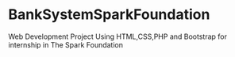 # BankSystemSparkFoundation
Web Development Project Using HTML,CSS,PHP and Bootstrap for internship in The Spark Foundation
